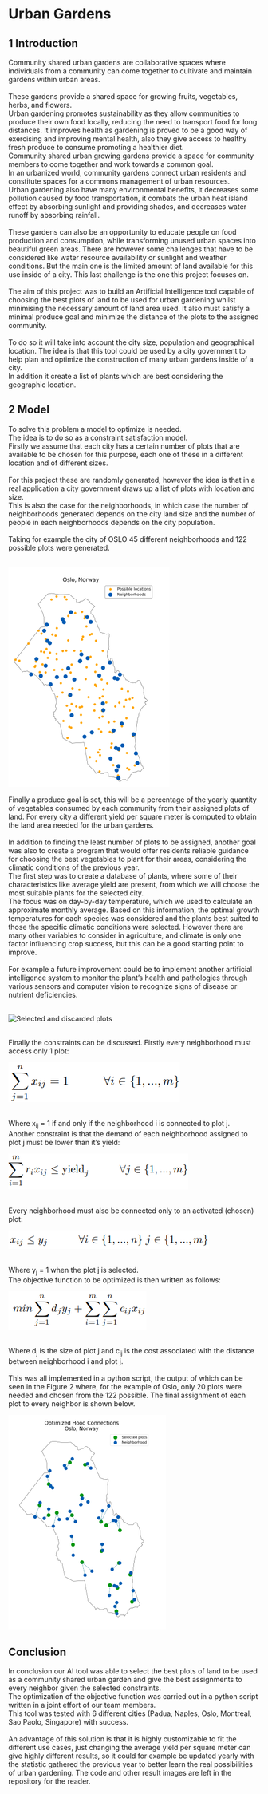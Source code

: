 # Urban Gardens

## 1 Introduction
Community shared urban gardens are collaborative
spaces where individuals from a community can come
together to cultivate and maintain gardens within urban areas.</br></br>
These gardens provide a shared space for growing fruits, vegetables, herbs, and flowers.</br>
Urban gardening promotes sustainability as they allow communities to produce their own food locally, reducing the need to transport food for long distances. It improves health as gardening is proved to be a good way of exercising and improving mental health, also they give access to healthy fresh produce to consume
promoting a healthier diet. </br>
Community shared urban growing gardens provide a space for community members to come together and work towards a common goal. </br>
In an urbanized world, community gardens connect urban residents and constitute spaces for a commons management of urban resources. </br>
Urban gardening also have many environmental benefits, it decreases some pollution caused by food transportation, it combats the urban heat island effect by absorbing sunlight and providing shades, and decreases water runoff by absorbing rainfall. </br></br>
These gardens can also be an opportunity to educate people on food production and
consumption, while transforming unused urban spaces into beautiful green areas.
There are however some challenges that have to be considered like water resource availability or sunlight and weather conditions. But the main one is the limited amount of land available for this use inside of a city. This last challenge is the one this project focuses on. </br></br>
The aim of this project was to build an Artificial Intelligence tool capable of
choosing the best plots of land to be used for urban gardening whilst minimising the necessary amount of land area used. It also must satisfy a minimal produce goal
and minimize the distance of the plots to the assigned community. </br></br>
To do so it will take into account the city size, population and geographical location. The idea is that this tool could be used by a city government to help plan and optimize the construction of many urban gardens inside of a city. </br>
In addition it create a list of plants which are best considering the geographic
location.

## 2 Model

To solve this problem a model to optimize is needed.</br>
The idea is to do so as a constraint satisfaction model.</br>
Firstly we assume that each city has a certain number of plots that are available to be chosen for this purpose, each one of these in a different location and of different sizes. </br></br>
For this project these are randomly generated, however the idea is that in a real application a city government draws up a list of plots with location and size.</br> 
This is also the case for the neighborhoods, in which case the number of neighborhoods generated depends on the city land size and the number of people in each neighborhoods depends on the city population. </br></br>
Taking for example the city of OSLO 45 different neighborhoods and 122 possible plots were generated. </br></br>

![Generated plots and neighborhoods for the city of OSLO](imgs/plotOslo.png)
</br>

Finally a produce goal is set, this will be a percentage
of the yearly quantity of vegetables consumed by each
community from their assigned plots of land. For every city a different yield per square meter is computed
to obtain the land area needed for the urban gardens.</br></br>
In addition to finding the least number of plots to be
assigned, another goal was also to create a program
that would offer residents reliable guidance for choosing
the best vegetables to plant for their areas, considering
the climatic conditions of the previous year.</br> The first
step was to create a database of plants, where some of
their characteristics like average yield are present, from
which we will choose the most suitable plants for the selected city. </br>The focus was on day-by-day temperature,
which we used to calculate an approximate monthly average. Based on this information, the optimal growth
temperatures for each species was considered and the
plants best suited to those the specific climatic conditions were selected. However there are many other
variables to consider in agriculture, and climate is only
one factor influencing crop success, but this can be a
good starting point to improve. </br></br>For example a future
improvement could be to implement another artificial
intelligence system to monitor the plant’s health and
pathologies through various sensors and computer vision to recognize signs of disease or nutrient deficiencies.</br></br>

![Selected and discarded plots](imgs/sel-discardedPlots.pngimage.png)

</br>
Finally the constraints can be discussed. Firstly every
neighborhood must access only 1 plot:

![Constraint 1](imgs/constraint1.png)

</br>Where x<sub>ij</sub> = 1 if and only if the neighborhood i is
connected to plot j. </br>Another constraint is that the
demand of each neighborhood assigned to plot j must
be lower than it’s yield:

![Constraint 1](imgs/constraint2.png)

</br>Every neighborhood must also be connected only to an
activated (chosen) plot:</br>


![Constraint 3](imgs/constraint3.png)


</br>
Where y<sub>j</sub> = 1 when the plot j is selected. </br>The objective
function to be optimized is then written as follows:</br>

![Objective Function](imgs/objFunct.png)

</br>Where d<sub>j</sub> is the size of plot j and c<sub>ij</sub> is the cost associated with the distance between neighborhood i and
plot j. </br></br>This was all implemented in a python script,
the output of which can be seen in the Figure 2 where,
for the example of Oslo, only 20 plots were needed and
chosen from the 122 possible. The final assignment of
each plot to every neighbor is shown below.</br>

![Optimized Solution](imgs/optimizedSolution.png)


## Conclusion

In conclusion our AI tool was able to select the best
plots of land to be used as a community shared urban
garden and give the best assignments to every neighbor
given the selected constraints.</br> The optimization of the
objective function was carried out in a python script
written in a joint effort of our team members.</br> This
tool was tested with 6 different cities (Padua, Naples,
Oslo, Montreal, Sao Paolo, Singapore) with success.</br></br>
An advantage of this solution is that it is highly customizable to fit the different use cases, just changing
the average yield per square meter can give highly different results, so it could for example be updated yearly
with the statistic gathered the previous year to better
learn the real possibilities of urban gardening. The
code and other result images are left in the repository
for the reader.